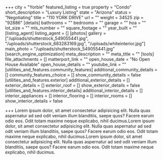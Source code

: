 +++
city = "Yorbie"
featured_listing = true
property = "Condo"
short_description = "Luxury Listing"
state = "Arizona"
status = "Negotiating"
title = "110 YORK DRIVE"
url = ""
weight = 34525
zip = "92886"
[details]
bathrooms = ""
bedrooms = ""
garage = ""
hoa = ""
lot_size = ""
mls_number = ""
square_footage = ""
year_built = ""
[listing_agent]
listing_agent = []
[photos]
gallery = ["/uploads/shutterstock_549055441.jpg", "/uploads/shutterstock_683283169.jpg", "/uploads/whiteinterior.jpg"]
main_photo = "/uploads/shutterstock_549055441.jpg"
[search_engine_optimization]
meta_description = ""
meta_title = ""
[tools]
file_attachments = []
matterport_link = ""
open_house_date = "No Open House Available"
open_house_details = ""
youtube_link = ""
[utilities_and_features.community_features]
additional_community_details = []
community_features_choice = []
show_community_details = false
[utilities_and_features.exterior]
additional_exterior_details = []
exterior_details = []
exterior_roof = []
show_exterior_details = false
[utilities_and_features.interior_details]
additional_interior_details = []
interior_appliances = []
interior_flooring = []
interior_rooms = []
show_interior_details = false

+++
Lorem ipsum dolor, sit amet consectetur adipisicing elit. Nulla quas aspernatur ad sed odit veniam illum blanditiis, saepe quos? Facere earum odio eos. Odit totam maxime neque explicabo, nihil ducimus.Lorem ipsum dolor, sit amet consectetur adipisicing elit. Nulla quas aspernatur ad sed odit veniam illum blanditiis, saepe quos? Facere earum odio eos. Odit totam maxime neque explicabo, nihil ducimus.Lorem ipsum dolor, sit amet consectetur adipisicing elit. Nulla quas aspernatur ad sed odit veniam illum blanditiis, saepe quos? Facere earum odio eos. Odit totam maxime neque explicabo, nihil ducimus.